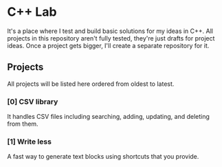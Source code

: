 # C++ Lab
It's a place where I test and build basic solutions for my ideas in C++.
All projects in this repository aren't fully tested, they're just drafts for project ideas.
Once a project gets bigger, I'll create a separate repository for it.

## Projects
All projects will be listed here ordered from oldest to latest.

### [0] CSV library
It handles CSV files including searching, adding, updating, and deleting from them.

### [1] Write less
A fast way to generate text blocks using shortcuts that you provide.
